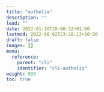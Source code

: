 ```yaml
---
title: "authelia"
description: ""
lead: ""
date: 2022-01-18T20:00:32+01:00
lastmod: 2022-06-02T23:28:13+10:00
draft: false
images: []
menu:
  reference:
    parent: "cli"
    identifier: "cli-authelia"
weight: 999
toc: true
---
```

